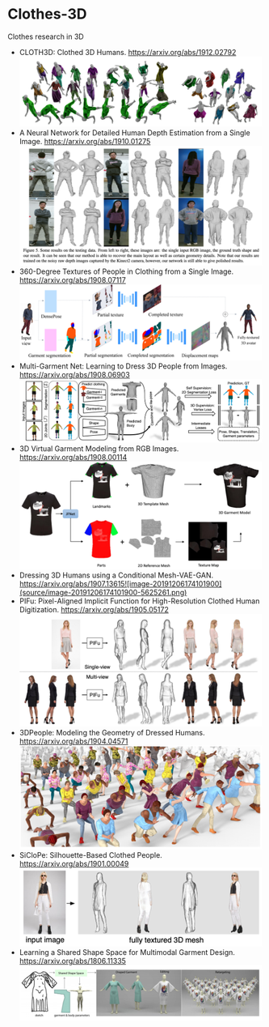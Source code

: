 # Clothes-3D
Clothes research in 3D


* CLOTH3D: Clothed 3D Humans. https://arxiv.org/abs/1912.02792
    ![image-20191206173301903](source/image-20191206173301903-5624781.png)
* A Neural Network for Detailed Human Depth Estimation from a Single Image. https://arxiv.org/abs/1910.01275
    ![image-20191206180229599](source/image-20191206180229599-5626549.png)
* 360-Degree Textures of People in Clothing from a Single Image. https://arxiv.org/abs/1908.07117
    ![image-20191206180834413](source/image-20191206180834413-5626914.png)
* Multi-Garment Net: Learning to Dress 3D People from Images. https://arxiv.org/abs/1908.06903
    ![image-20191206180634973](source/image-20191206180634973-5626795.png)
* 3D Virtual Garment Modeling from RGB Images. https://arxiv.org/abs/1908.00114
    ![image-20191206180342933](source/image-20191206180342933-5626622.png)
* Dressing 3D Humans using a Conditional Mesh-VAE-GAN. https://arxiv.org/abs/1907.13615![image-20191206174101900](source/image-20191206174101900-5625261.png)
* PIFu: Pixel-Aligned Implicit Function for High-Resolution Clothed Human Digitization. https://arxiv.org/abs/1905.05172
    ![image-20191206174448259](source/image-20191206174448259-5625488.png)
* 3DPeople: Modeling the Geometry of Dressed Humans. https://arxiv.org/abs/1904.04571
    ![image-20191206180922736](source/image-20191206180922736-5626962.png)
* SiCloPe: Silhouette-Based Clothed People. https://arxiv.org/abs/1901.00049
    ![image-20191206174604603](source/image-20191206174604603-5625564.png)
* Learning a Shared Shape Space for Multimodal Garment Design. https://arxiv.org/abs/1806.11335
    ![image-20191206172903704](source/image-20191206172903704-5624543.png)



